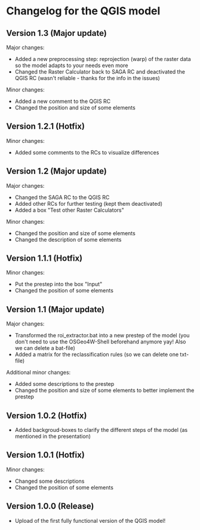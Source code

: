 # Changelog for the QGIS model 

## Version 1.3 (Major update)

Major changes:
- Added a new preprocessing step: reprojection (warp) of the raster data so the model adapts to your needs even more
- Changed the Raster Calculator back to SAGA RC and deactivated the QGIS RC (wasn't reliable - thanks for the info in the issues)

Minor changes:
- Added a new comment to the QGIS RC
- Changed the position and size of some elements

## Version 1.2.1 (Hotfix)

Minor changes:
- Added some comments to the RCs to visualize differences

## Version 1.2 (Major update)

Major changes:
- Changed the SAGA RC to the QGIS RC
- Added other RCs for further testing (kept them deactivated)
- Added a box "Test other Raster Calculators"

Minor changes:
- Changed the position and size of some elements
- Changed the description of some elements

## Version 1.1.1 (Hotfix)

Minor changes:
- Put the prestep into the box "Input"
- Changed the position of some elements

## Version 1.1 (Major update)

Major changes:
- Transformed the roi_extractor.bat into a new prestep of the model (you don't need to use the OSGeo4W-Shell beforehand anymore yay! Also we can delete a bat-file)
- Added a matrix for the reclassification rules (so we can delete one txt-file)

Additional minor changes:
- Added some descriptions to the prestep
- Changed the position and size of some elements to better implement the prestep

## Version 1.0.2 (Hotfix)

- Added backgroud-boxes to clarify the different steps of the model (as mentioned in the presentation)

## Version 1.0.1 (Hotfix)

Minor changes:
- Changed some descriptions
- Changed the position of some elements

## Version 1.0.0 (Release)

- Upload of the first fully functional version of the QGIS model!
